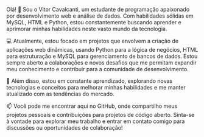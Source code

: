 Olá! 👋 Sou o Vitor Cavalcanti, um estudante de programação apaixonado por desenvolvimento web e análise de dados. Com habilidades sólidas em MySQL, HTML e Python, estou constantemente buscando aprender e aprimorar minhas habilidades neste vasto mundo da tecnologia.

💻 Atualmente, estou focado em projetos que envolvem a criação de aplicações web dinâmicas, usando Python para a lógica de negócios, HTML para estruturação e MySQL para gerenciamento de bancos de dados. Estou sempre aberto a colaborações e novos desafios que me permitam expandir meu conhecimento e contribuir para a comunidade de desenvolvimento.

🌱 Além disso, estou em constante aprendizado, explorando novas tecnologias e conceitos para melhorar minhas habilidades e me manter atualizado com as tendências do mercado.

📫 Você pode me encontrar aqui no GitHub, onde compartilho meus projetos pessoais e contribuições para projetos de código aberto. Sinta-se à vontade para explorar meu trabalho e entrar em contato comigo para discussões ou oportunidades de colaboração!

